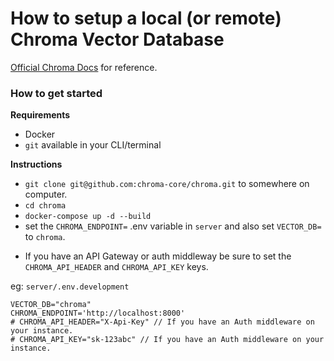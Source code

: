 # How to setup a local (or remote) Chroma Vector Database

[Official Chroma Docs](https://docs.trychroma.com/guides#running-chroma-in-clientserver-mode) for reference.

### How to get started

**Requirements**

- Docker
- `git` available in your CLI/terminal

**Instructions**

- `git clone git@github.com:chroma-core/chroma.git` to somewhere on computer.
- `cd chroma`
- `docker-compose up -d --build`
- set the `CHROMA_ENDPOINT=` .env variable in `server` and also set `VECTOR_DB=` to `chroma`.

* If you have an API Gateway or auth middleway be sure to set the `CHROMA_API_HEADER` and `CHROMA_API_KEY` keys.

eg: `server/.env.development`

```
VECTOR_DB="chroma"
CHROMA_ENDPOINT='http://localhost:8000'
# CHROMA_API_HEADER="X-Api-Key" // If you have an Auth middleware on your instance.
# CHROMA_API_KEY="sk-123abc" // If you have an Auth middleware on your instance.
```
